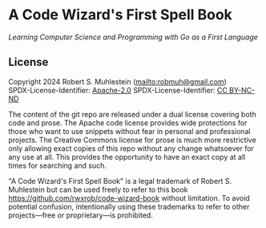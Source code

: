 # A Code Wizard's First Spell Book

*Learning Computer Science and Programming with Go as a First Language*

## License

Copyright 2024 Robert S. Muhlestein (<mailto:robmuh@gmail.com>)  
SPDX-License-Identifier: [Apache-2.0]
SPDX-License-Identifier: [CC BY-NC-ND]

The content of the git repo are released under a dual license covering both code and prose. The Apache code license provides wide protections for those who want to use snippets without fear in personal and professional projects. The Creative Commons license for prose is much more restrictive only allowing exact copies of this repo without any change whatsoever for any use at all. This provides the opportunity to have an exact copy at all times for searching and such.

[Apache-2.0]: LICENSE-code
[CC BY-NC-ND]: LICENSE-prose

"A Code Wizard's First Spell Book" is a legal trademark of Robert S. Muhlestein
but can be used freely to refer to this book
<https://github.com/rwxrob/code-wizard-book> without limitation. To avoid
potential confusion, intentionally using these trademarks to refer to
other projects—free or proprietary—is prohibited.
